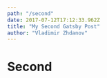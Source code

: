 ```yaml
---
path: "/second"
date: 2017-07-12T17:12:33.962Z
title: "My Second Gatsby Post"
author: "Vladimir Zhdanov"
---
```


# Second
